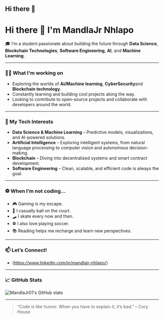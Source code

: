 ## Hi there 👋

# Hi there 👋 I'm MandlaJr Nhlapo

🎓 I’m a student passionate about building the future through **Data Science**, **Blockchain Technologies**, **Software Engineering**, **AI**, and **Machine Learning**.

---

### 👨‍💻 What I'm working on
- Exploring the worlds of **Ai/Machine learning**, **CyberSecurity**and **Blockchain technology**.
- Constantly learning and building cool projects along the way.
- Looking to contribute to open-source projects and collaborate with developers around the world.

---

### 🧠 My Tech Interests
- **Data Science & Machine Learning** – Predictive models, visualizations, and AI-powered solutions.
- **Artificial Intelligence** – Exploring intelligent systems, from natural language processing to computer vision and autonomous decision-making.
- **Blockchain** – Diving into decentralized systems and smart contract development.
- **Software Engineering** – Clean, scalable, and efficient code is always the goal.

---

### ⚽ When I’m not coding...
- 🎮 Gaming is my escape.
- 🏀 I casually ball on the court.
- 🛹 I skate every now and then.
- ⚽ I also love playing soccer.
- 📚 Reading helps me recharge and learn new perspectives.

---

### 📫 Let’s Connect!
- (https://www.linkedin.com/in/mandlajr-nhlapo/)   


---

### 📈 GitHub Stats
![MandlaJr01's GitHub stats](https://github-readme-stats.vercel.app/api?username=MandlaJr01&show_icons=true&theme=radical)

---

> “Code is like humor. When you have to explain it, it’s bad.” – Cory House


<!--
**MandlaJr01/MandlaJr01** is a ✨ _special_ ✨ repository because its `README.md` (this file) appears on your GitHub profile.

Here are some ideas to get you started:

- 🔭 I’m currently working on ...
- 🌱 I’m currently learning ...
- 👯 I’m looking to collaborate on ...
- 🤔 I’m looking for help with ...
- 💬 Ask me about ...
- 📫 How to reach me: ...
- 😄 Pronouns: ...
- ⚡ Fun fact: ...
-->
